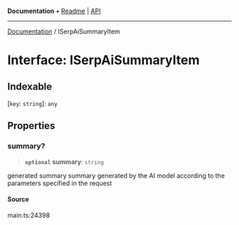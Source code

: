 **Documentation** • [Readme](../README.md) \| [API](../globals.md)

***

[Documentation](../README.md) / ISerpAiSummaryItem

# Interface: ISerpAiSummaryItem

## Indexable

 \[`key`: `string`\]: `any`

## Properties

### summary?

> **`optional`** **summary**: `string`

generated summary
summary generated by the AI model according to the parameters specified in the request

#### Source

main.ts:24398
